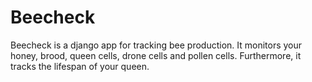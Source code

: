 # Beecheck

Beecheck is a django app for tracking bee production. It monitors your honey, brood, queen cells, drone cells and pollen cells. Furthermore, it tracks the lifespan of your queen.
